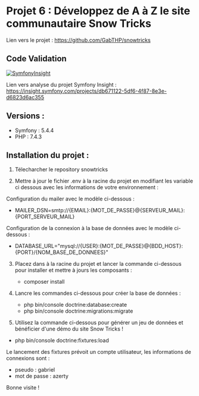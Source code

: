 # Projet 6 : Développez de A à Z le site communautaire Snow Tricks

Lien vers le projet : https://github.com/GabTHP/snowtricks

## Code Validation

[![SymfonyInsight](https://insight.symfony.com/projects/04a7926a-317a-4c4e-9a2e-c9d77f918b47/small.svg)](https://insight.symfony.com/projects/04a7926a-317a-4c4e-9a2e-c9d77f918b47)

Lien vers analyse du projet Symfony Insight : https://insight.symfony.com/projects/db671122-5df6-4f87-8e3e-d6823d6ac355

## Versions :

- Symfony : 5.4.4
- PHP : 7.4.3

## Installation du projet :

1. Télecharcher le repository snowtricks

2. Mettre à jour le fichier .env à la racine du projet en modifiant les variable ci dessous avec les informations de votre environnement :

Configuration du mailer avec le modèle ci-dessous :

- MAILER_DSN=smtp://{EMAIL}:{MOT_DE_PASSE}@{SERVEUR_MAIL}:{PORT_SERVEUR_MAIL}

Configuration de la connexion à la base de données avec le modèle ci-dessous :

- DATABASE_URL="mysql://{USER}:{MOT_DE_PASSE}@{BDD_HOST}:{PORT}/{NOM_BASE_DE_DONNEES}"

3. Placez dans à la racine du projet et lancer la commande ci-dessous pour installer et mettre à jours les composants :

   - composer install

4. Lancre les commandes ci-dessous pour créer la base de données :

   - php bin/console doctrine:database:create
   - php bin/console doctrine:migrations:migrate

5. Utilisez la commande ci-dessous pour générer un jeu de données et bénéficier d'une démo du site Snow Tricks !

- php bin/console doctrine:fixtures:load

Le lancement des fixtures prévoit un compte utilisateur, les informations de connexions sont :

- pseudo : gabriel
- mot de passe : azerty

Bonne visite !
